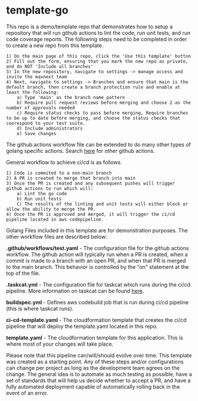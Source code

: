 # template-go  

This repo is a demo/template repo that demonstrates how to setup a repository that will run github actions to lint the code, run unit tests, and run code coverage reports.  The following steps need to be completed in order to create a new repo from this template.

    1) On the main page of this repo, click the 'Use this template' button
    2) Fill out the form, ensuring that you mark the new repo as private, and do NOT 'Include all branches'
    3) In the new repository, navigate to settings -> manage access and invite the maxnext team
    4) Next, navigate to settings -> Branches and ensure that main is the default branch, then create a branch protection rule and enable at least the following:
        a) Type 'main' as the branch name pattern
        b) Require pull request reviews before merging and choose 2 as the number of approvals needed
        c) Require status checks to pass before merging, Require branches to be up to date before merging, and choose the status checks that coorespond to your test suite.
        d) Include administrators
        e) Save changes


The github actions workflow file can be extended to do many other types of golang specific actions.  Search [here](https://github.com/marketplace?type=actions) for other github actions.


General workflow to achieve ci/cd is as follows. 

    1) Code is commited to a non-main branch
    2) A PR is created to merge that branch into main
    3) Once the PR is created and any subsequent pushes will trigger github actions to run which will:
        a) Lint the go code
        b) Run unit tests
        C) The results of the linting and unit tests will either block or allow the ability to merge the PR.
    4) Once the PR is approved and merged, it will trigger the ci/cd pipeline located in aws codepipeline.

Golang Files included in this template are for demonstration purposes. The other workflow files are described below:

**.github/workflows/test.yaml** - The configuration file for the github actions workflow.  The github action will typically run when a PR is created, when a commit is made to a branch with an open PR, and when that PR is merged to the main branch. This behavior is controlled by the "on" statement at the top of the file.

**.taskcat.yml** - The configuration file for taskcat which runs during the ci/cd pipeline. More information on taskcat can be found [here](https://github.com/aws-quickstart/taskcat).

**buildspec.yml** - Defines aws codebuild job that is run during ci/cd pipeline (this is where taskcat runs).

**ci-cd-template.yaml** - The cloudformation template that creates the ci/cd pipeline that will deploy the template.yaml located in this repo.

**template.yaml** - The cloudformation template for this application.  This is where most of your changes will take place.

Please note that this pipeline can/will/should evolve over time. This template was created as a starting point.  Any of these steps and/or configurations can change per project as long as the development team agrees on the change. The general idea is to automate as much testing as possible, have a set of standards that will help us decide whether to accept a PR, and have a fully automated deployment capable of automatically rolling back in the event of an error.